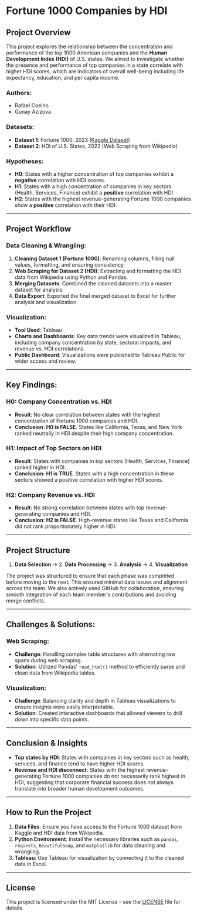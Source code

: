 
# Fortune 1000 Companies by HDI

## Project Overview

This project explores the relationship between the concentration and performance of the top 1000 American companies and the **Human Development Index (HDI)** of U.S. states. We aimed to investigate whether the presence and performance of top companies in a state correlate with higher HDI scores, which are indicators of overall well-being including life expectancy, education, and per capita income.

### Authors:
- Rafael Coelho
- Gunay Azizova

### Datasets:
- **Dataset 1**: Fortune 1000, 2023 ([Kaggle Dataset](https://www.kaggle.com/))
- **Dataset 2**: HDI of U.S. States, 2022 (Web Scraping from Wikipedia)

### Hypotheses:
- **H0**: States with a higher concentration of top companies exhibit a **negative** correlation with HDI scores.
- **H1**: States with a high concentration of companies in key sectors (Health, Services, Finance) exhibit a **positive** correlation with HDI.
- **H2**: States with the highest revenue-generating Fortune 1000 companies show a **positive** correlation with their HDI.

---

## Project Workflow

### Data Cleaning & Wrangling:
1. **Cleaning Dataset 1 (Fortune 1000)**: Renaming columns, filling null values, formatting, and ensuring consistency.
2. **Web Scraping for Dataset 2 (HDI)**: Extracting and formatting the HDI data from Wikipedia using Python and Pandas.
3. **Merging Datasets**: Combined the cleaned datasets into a master dataset for analysis.
4. **Data Export**: Exported the final merged dataset to Excel for further analysis and visualization.

### Visualization:
- **Tool Used**: Tableau
- **Charts and Dashboards**: Key data trends were visualized in Tableau, including company concentration by state, sectoral impacts, and revenue vs. HDI correlations.
- **Public Dashboard**: Visualizations were published to Tableau Public for wider access and review.

---

## Key Findings:

### H0: Company Concentration vs. HDI
- **Result**: No clear correlation between states with the highest concentration of Fortune 1000 companies and HDI.
- **Conclusion**: **H0 is FALSE**. States like California, Texas, and New York ranked neutrally in HDI despite their high company concentration.

### H1: Impact of Top Sectors on HDI
- **Result**: States with companies in top sectors (Health, Services, Finance) ranked higher in HDI.
- **Conclusion**: **H1 is TRUE**. States with a high concentration in these sectors showed a positive correlation with higher HDI scores.

### H2: Company Revenue vs. HDI
- **Result**: No strong correlation between states with top revenue-generating companies and HDI.
- **Conclusion**: **H2 is FALSE**. High-revenue states like Texas and California did not rank proportionately higher in HDI.

---

## Project Structure

1. **Data Selection** → 2. **Data Processing** → 3. **Analysis** → 4. **Visualization**

The project was structured to ensure that each phase was completed before moving to the next. This ensured minimal data issues and alignment across the team. We also actively used GitHub for collaboration, ensuring smooth integration of each team member's contributions and avoiding merge conflicts.

---

## Challenges & Solutions:

### Web Scraping:
- **Challenge**: Handling complex table structures with alternating row spans during web scraping.
- **Solution**: Utilized Pandas' `read_html()` method to efficiently parse and clean data from Wikipedia tables.

### Visualization:
- **Challenge**: Balancing clarity and depth in Tableau visualizations to ensure insights were easily interpretable.
- **Solution**: Created interactive dashboards that allowed viewers to drill down into specific data points.

---

## Conclusion & Insights

- **Top states by HDI**: States with companies in key sectors such as health, services, and finance tend to have higher HDI scores.
- **Revenue and HDI disconnect**: States with the highest revenue-generating Fortune 1000 companies do not necessarily rank highest in HDI, suggesting that corporate financial success does not always translate into broader human development outcomes.

---

## How to Run the Project

1. **Data Files**: Ensure you have access to the Fortune 1000 dataset from Kaggle and HDI data from Wikipedia.
2. **Python Environment**: Install the necessary libraries such as `pandas`, `requests`, `BeautifulSoup`, and `matplotlib` for data cleaning and wrangling.
3. **Tableau**: Use Tableau for visualization by connecting it to the cleaned data in Excel.

---

## License

This project is licensed under the MIT License - see the [LICENSE](LICENSE) file for details.
